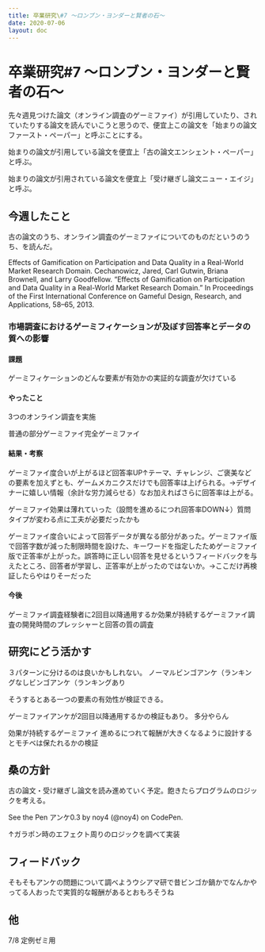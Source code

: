 ```yaml
---
title: 卒業研究\#7 〜ロンブン・ヨンダーと賢者の石〜
date: 2020-07-06
layout: doc
---
```


# 卒業研究#7 〜ロンブン・ヨンダーと賢者の石〜

先々週見つけた論文（オンライン調査のゲーミファイ）が引用していたり、されていたりする論文を読んでいこうと思うので、便宜上この論文を「始まりの論文ファースト・ペーパー」と呼ぶことにする。

始まりの論文が引用している論文を便宜上「古の論文エンシェント・ペーパー」と呼ぶ。

始まりの論文が引用されている論文を便宜上「受け継ぎし論文ニュー・エイジ」と呼ぶ。

## 今週したこと

古の論文のうち、オンライン調査のゲーミファイについてのものだというのうち、を読んだ。

Effects of Gamification on Participation and Data Quality in a Real-World Market Research Domain.
   Cechanowicz, Jared, Carl Gutwin, Briana Brownell, and Larry Goodfellow. “Effects of Gamification on Participation and Data Quality in a Real-World Market Research Domain.” In Proceedings of the First International Conference on Gameful Design, Research, and Applications, 58–65, 2013.      

### 市場調査におけるゲーミフィケーションが及ぼす回答率とデータの質への影響

#### 課題

ゲーミフィケーションのどんな要素が有効かの実証的な調査が欠けている

#### やったこと

3つのオンライン調査を実施

普通の部分ゲーミファイ完全ゲーミファイ

#### 結果・考察

ゲーミファイ度合いが上がるほど回答率UP↑テーマ、チャレンジ、ご褒美などの要素を加えずとも、ゲームメカニクスだけでも回答率は上げられる。→デザイナーに嬉しい情報（余計な労力減らせる）なお加えればさらに回答率は上がる。

ゲーミファイ効果は薄れていった（設問を進めるにつれ回答率DOWN↓）質問タイプが変わる点に工夫が必要だったかも

ゲーミファイ度合いによって回答データが異なる部分があった。ゲーミファイ版で回答字数が減った制限時間を設けた、キーワードを指定したためゲーミファイ版で正答率が上がった。誤答時に正しい回答を見せるというフィードバックを与えたところ、回答者が学習し、正答率が上がったのではないか。→ここだけ再検証したらやはりそーだった

#### 今後

ゲーミファイ調査経験者に2回目以降通用するか効果が持続するゲーミファイ調査の開発時間のプレッシャーと回答の質の調査

## 研究にどう活かす

３パターンに分けるのは良いかもしれない。
ノーマルビンゴアンケ（ランキングなしビンゴアンケ（ランキングあり

そうするとある一つの要素の有効性が検証できる。

ゲーミファイアンケが2回目以降通用するかの検証もあり。
多分やらん

効果が持続するゲーミファイ
進めるにつれて報酬が大きくなるように設計するとモチベは保たれるかの検証

## 桑の方針

古の論文・受け継ぎし論文を読み進めていく予定。飽きたらプログラムのロジックを考える。

  See the Pen 
  アンケ0.3 by noy4 (@noy4)
  on CodePen.

↑ガラポン時のエフェクト周りのロジックを調べて実装

## フィードバック

そもそもアンケの問題について調べようウシアマ研で昔ビンゴか鍋かでなんかやってる人おったで実質的な報酬があるとおもろそうね

## 他

7/8 定例ゼミ用